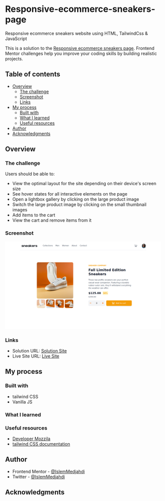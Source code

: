 ﻿# Responsive-ecommerce-sneakers-page
Responsive ecommerce sneakers website using HTML, TailwindCss &amp; JavaScript

This is a solution to the [Responsive ecommerce sneakers page](https://www.frontendmentor.io/challenges/ecommerce-product-page-UPsZ9MJp6). Frontend Mentor challenges help you improve your coding skills by building realistic projects. 

## Table of contents

- [Overview](#overview)
  - [The challenge](#the-challenge)
  - [Screenshot](#screenshot)
  - [Links](#links)
- [My process](#my-process)
  - [Built with](#built-with)
  - [What I learned](#what-i-learned)
  - [Useful resources](#useful-resources)
- [Author](#author)
- [Acknowledgments](#acknowledgments)


## Overview

### The challenge

Users should be able to:

- View the optimal layout for the site depending on their device's screen size
- See hover states for all interactive elements on the page
- Open a lightbox gallery by clicking on the large product image
- Switch the large product image by clicking on the small thumbnail images
- Add items to the cart
- View the cart and remove items from it

### Screenshot

![](./Screenshot.png)

### Links

- Solution URL: [Solution Site](https://www.frontendmentor.io/solutions/responsive-ecommerce-sneakers-page-using-tailwind-0I0Cc8fXm)
- Live Site URL: [Live Site](https://islemmedjahdi.github.io/Responsive-ecommerce-sneakers-page/)

## My process

### Built with

- tailwind CSS
- Vanilla JS

### What I learned
 
### Useful resources

- [Developer Mozzila](https://developer.mozilla.org) 
- [tailwind CSS documentation](https://tailwindcss.com/)

## Author

- Frontend Mentor - [@IslemMedjahdi](https://www.frontendmentor.io/profile/IslemMedjahdi)
- Twitter - [@IslemMedjahdi](https://twitter.com/IslemMedjahdi)


## Acknowledgments
